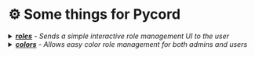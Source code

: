 # ⚙️ Some things for Pycord

<details>
  <summary><i><a href="cogs/roles.py"><b>roles</b></a> - Sends a simple interactive role management UI to the user</i></summary>

  - These menus are [easily defined](main.py#L14-L50) when you load the cog
<img width=400 src="https://user-images.githubusercontent.com/20311086/201161227-8b6d140e-1759-46f9-92ed-638dfeed9e4b.png">
</details>
<details>
  <summary><i><a href="cogs/colors.py"><b>colors</b></a> - Allows easy color role management for both admins and users</i></summary>

  - Users get a simple interactive menu to change their color<br>
  - Admins can easily define new color roles by prefixing them with [C] [(or any other prefix)](main.py#L58)
<img width=400 src="https://user-images.githubusercontent.com/20311086/201162102-163788cd-9231-4cfe-81a9-661c24b7a22a.png" />
</details>
